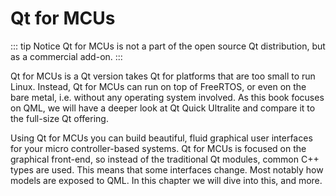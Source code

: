 # Qt for MCUs

::: tip Notice
Qt for MCUs is not a part of the open source Qt distribution, but as a commercial add-on.
:::

Qt for MCUs is a Qt version takes Qt for platforms that are too small to run Linux. Instead, Qt for MCUs can run on top of FreeRTOS, or even on the bare metal, i.e. without any operating system involved. As this book focuses on QML, we will have a deeper look at Qt Quick Ultralite and compare it to the full-size Qt offering.

Using Qt for MCUs you can build beautiful, fluid graphical user interfaces for your micro controller-based systems. Qt for MCUs is focused on the graphical front-end, so instead of the traditional Qt modules, common C++ types are used. This means that some interfaces change. Most notably how models are exposed to QML. In this chapter we will dive into this, and more.
